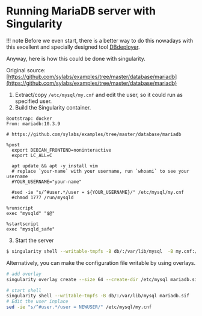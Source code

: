 # Running MariaDB server with Singularity

!!! note
    Before we even start, there is a better way to do this nowadays with this excellent and specially designed tool [DBdeployer](https://www.dbdeployer.com/).

Anyway, here is how this could be done with singularity.

Original source: [https://github.com/sylabs/examples/tree/master/database/mariadb](https://github.com/sylabs/examples/tree/master/database/mariadb)

1. Extract/copy `/etc/mysql/my.cnf` and edit the user, so it could run as specified user.
2. Build the Singularity container.
```singularity
Bootstrap: docker
From: mariadb:10.3.9

# https://github.com/sylabs/examples/tree/master/database/mariadb

%post
  export DEBIAN_FRONTEND=noninteractive
  export LC_ALL=C

  apt update && apt -y install vim 
  # replace `your-name` with your username, run `whoami` to see your username
  #YOUR_USERNAME="your-name"

  #sed -ie "s/^#user.*/user = ${YOUR_USERNAME}/" /etc/mysql/my.cnf
  #chmod 1777 /run/mysqld

%runscript
exec "mysqld" "$@"

%startscript
exec "mysqld_safe"
```
3. Start the server
```bash
$ singularity shell --writable-tmpfs -B db/:/var/lib/mysql  -B my.cnf:/etc/mysql/my.cnf mariadb.sif
```
Alternatively, you can make the configuration file writable by using overlays.
```bash
# add overlay
singularity overlay create --size 64 --create-dir /etc/mysql mariadb.sif

# start shell
singularity shell --writable-tmpfs -B db/:/var/lib/mysql mariadb.sif
# Edit the user inplace
sed -ie "s/^#user.*/user = NEWUSER/" /etc/mysql/my.cnf
```